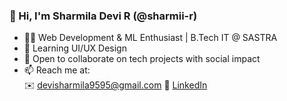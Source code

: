 ### 👋 Hi, I'm Sharmila Devi R (@sharmii-r)

- 👩‍💻 Web Development & ML Enthusiast | B.Tech IT @ SASTRA
- 🌱 Learning UI/UX Design
- 🤝 Open to collaborate on tech projects with social impact
- 📫 Reach me at:  
  ✉️ devisharmila9595@gmail.com 
  💼 [LinkedIn](https://www.linkedin.com/in/sharmila-devi-r-39b301299/)
